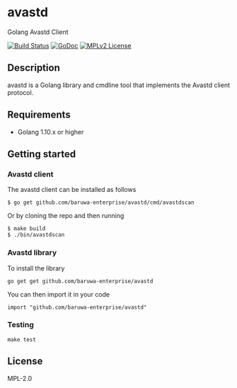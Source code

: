 # avastd

Golang Avastd Client

[![Build Status](https://travis-ci.org/baruwa-enterprise/avastd.svg?branch=master)](https://travis-ci.org/baruwa-enterprise/avastd)
[![GoDoc](https://godoc.org/github.com/baruwa-enterprise/avastd?status.svg)](https://godoc.org/github.com/baruwa-enterprise/avastd)
[![MPLv2 License](https://img.shields.io/badge/license-MPLv2-blue.svg?style=flat-square)](https://www.mozilla.org/MPL/2.0/)

## Description

avastd is a Golang library and cmdline tool that implements the
Avastd client protocol.

## Requirements

* Golang 1.10.x or higher

## Getting started

### Avastd client

The avastd client can be installed as follows

```console
$ go get github.com/baruwa-enterprise/avastd/cmd/avastdscan
```

Or by cloning the repo and then running

```console
$ make build
$ ./bin/avastdscan
```

### Avastd library

To install the library

```console
go get get github.com/baruwa-enterprise/avastd
```

You can then import it in your code

```golang
import "github.com/baruwa-enterprise/avastd"
```

### Testing

``make test``

## License

MPL-2.0

